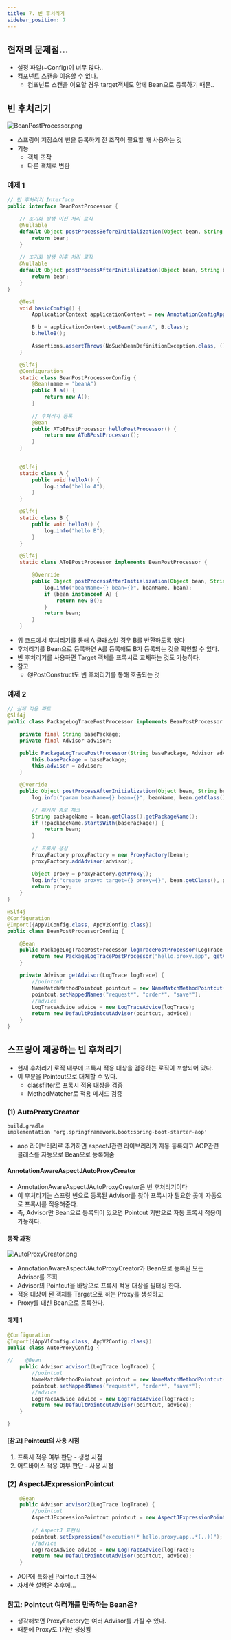 ```yaml
---
title: 7. 빈 후처리기
sidebar_position: 7
---
```

## 현재의 문제점...
- 설정 파일(~Config)이 너무 많다..
- 컴포넌트 스캔을 이용할 수 없다.
  - 컴포넌트 스캔을 이요할 경우 target객체도 함께 Bean으로 등록하기 때문..


## 빈 후처리기
![BeanPostProcessor.png](img%2FBeanPostProcessor.png)
- 스프링이 저장소에 빈을 등록하기 전 조작이 필요할 때 사용하는 것
- 기능
  - 객체 조작
  - 다른 객체로 변환

### 예제 1
```java
// 빈 후처리기 Interface
public interface BeanPostProcessor {

    // 초기화 발생 이전 처리 로직
	@Nullable
	default Object postProcessBeforeInitialization(Object bean, String beanName) throws BeansException {
		return bean;
	}
    
    // 초기화 발생 이후 처리 로직
	@Nullable
	default Object postProcessAfterInitialization(Object bean, String beanName) throws BeansException {
		return bean;
	}
}
```


```java
    @Test
    void basicConfig() {
        ApplicationContext applicationContext = new AnnotationConfigApplicationContext(BeanPostProcessorConfig.class);

        B b = applicationContext.getBean("beanA", B.class);
        b.helloB();

        Assertions.assertThrows(NoSuchBeanDefinitionException.class, () -> applicationContext.getBean(A.class));
    }

    @Slf4j
    @Configuration
    static class BeanPostProcessorConfig {
        @Bean(name = "beanA")
        public A a() {
            return new A();
        }
        
        // 후처리기 등록
        @Bean
        public AToBPostProcessor helloPostProcessor() {
            return new AToBPostProcessor();
        }
    }
    

    @Slf4j
    static class A {
        public void helloA() {
            log.info("hello A");
        }
    }

    @Slf4j
    static class B {
        public void helloB() {
            log.info("hello B");
        }
    }

    @Slf4j
    static class AToBPostProcessor implements BeanPostProcessor {

        @Override
        public Object postProcessAfterInitialization(Object bean, String beanName) throws BeansException {
            log.info("beanName={} bean={}", beanName, bean);
            if (bean instanceof A) {
                return new B();
            }
            return bean;
        }
    }
```
- 위 코드에서 후처리기를 통해 A 클래스일 경우 B를 반환하도록 했다
- 후처리기를 Bean으로 등록하면 A를 등록해도 B가 등록되는 것을 확인할 수 있다.
- 빈 후처리기를 사용하면 Target 객체를 프록시로 교체하는 것도 가능하다.
- 참고
  - @PostConstruct도 빈 후처리기를 통해 호출되는 것


### 예제 2
```java
// 실제 적용 파트
@Slf4j
public class PackageLogTracePostProcessor implements BeanPostProcessor {

    private final String basePackage;
    private final Advisor advisor;

    public PackageLogTracePostProcessor(String basePackage, Advisor advisor) {
        this.basePackage = basePackage;
        this.advisor = advisor;
    }

    @Override
    public Object postProcessAfterInitialization(Object bean, String beanName) throws BeansException {
        log.info("param beanName={} bean={}", beanName, bean.getClass());

        // 패키지 경로 체크
        String packageName = bean.getClass().getPackageName();
        if (!packageName.startsWith(basePackage)) {
            return bean;
        }
        
        // 프록시 생성
        ProxyFactory proxyFactory = new ProxyFactory(bean);
        proxyFactory.addAdvisor(advisor);

        Object proxy = proxyFactory.getProxy();
        log.info("create proxy: target={} proxy={}", bean.getClass(), proxy.getClass());
        return proxy;
    }
}

@Slf4j
@Configuration
@Import({AppV1Config.class, AppV2Config.class})
public class BeanPostProcessorConfig {

    @Bean
    public PackageLogTracePostProcessor logTracePostProcessor(LogTrace logTrace) {
        return new PackageLogTracePostProcessor("hello.proxy.app", getAdvisor(logTrace));
    }

    private Advisor getAdvisor(LogTrace logTrace) {
        //pointcut
        NameMatchMethodPointcut pointcut = new NameMatchMethodPointcut();
        pointcut.setMappedNames("request*", "order*", "save*");
        //advice
        LogTraceAdvice advice = new LogTraceAdvice(logTrace);
        return new DefaultPointcutAdvisor(pointcut, advice);
    }
}
```


## 스프링이 제공하는 빈 후처리기
- 현재 후처리기 로직 내부에 프록시 적용 대상을 검증하는 로직이 포함되어 있다.
- 이 부분을 Pointcut으로 대체할 수 있다.
  - classfilter로 프록시 적용 대상을 검증
  - MethodMatcher로 적용 메서드 검증


### (1) AutoProxyCreator
```
build.gradle
implementation 'org.springframework.boot:spring-boot-starter-aop'
```
- aop 라이브러리르 추가하면 aspectJ관련 라이브러리가 자동 등록되고 AOP관련 클래스를 자동으로 Bean으로 등록해줌

#### AnnotationAwareAspectJAutoProxyCreator
- AnnotationAwareAspectJAutoProxyCreator은 빈 후처리기이다
- 이 후처리기는 스프링 빈으로 등록된 Advisor를 찾아 프록시가 필요한 곳에 자동으로 프록시를 적용해준다.
- 즉, Advisor만 Bean으로 등록되어 있으면 Pointcut 기반으로 자동 프록시 적용이 가능하다.

#### 동작 과정
![AutoProxyCreator.png](img/AutoProxyCreator.png)
- AnnotationAwareAspectJAutoProxyCreator가 Bean으로 등록된 모든 Advisor를 조회
- Advisor의 Pointcut을 바탕으로 프록시 적용 대상을 필터링 한다.
- 적용 대상이 된 객체를 Target으로 하는 Proxy를 생성하고
- Proxy를 대신 Bean으로 등록한다.


#### 예제 1
```java
@Configuration
@Import({AppV1Config.class, AppV2Config.class})
public class AutoProxyConfig {

//    @Bean
    public Advisor advisor1(LogTrace logTrace) {
        //pointcut
        NameMatchMethodPointcut pointcut = new NameMatchMethodPointcut();
        pointcut.setMappedNames("request*", "order*", "save*");
        //advice
        LogTraceAdvice advice = new LogTraceAdvice(logTrace);
        return new DefaultPointcutAdvisor(pointcut, advice);
    }

}
```


#### [참고] Pointcut의 사용 시점
1. 프록시 적용 여부 판단 - 생성 시점
2. 어드바이스 적용 여부 판단 - 사용 시점


### (2) AspectJExpressionPointcut
```java
    @Bean
    public Advisor advisor2(LogTrace logTrace) {
        //pointcut
        AspectJExpressionPointcut pointcut = new AspectJExpressionPointcut();
        
        // AspectJ 표현식
        pointcut.setExpression("execution(* hello.proxy.app..*(..))");
        //advice
        LogTraceAdvice advice = new LogTraceAdvice(logTrace);
        return new DefaultPointcutAdvisor(pointcut, advice);
    }
```
- AOP에 특화된 Pointcut 표현식
- 자세한 설명은 추후에...


### 참고: Pointcut 여러개를 만족하는 Bean은?
- 생각해보면 ProxyFactory는 여러 Advisor를 가질 수 있다.
- 때문에 Proxy도 1개만 생성됨
